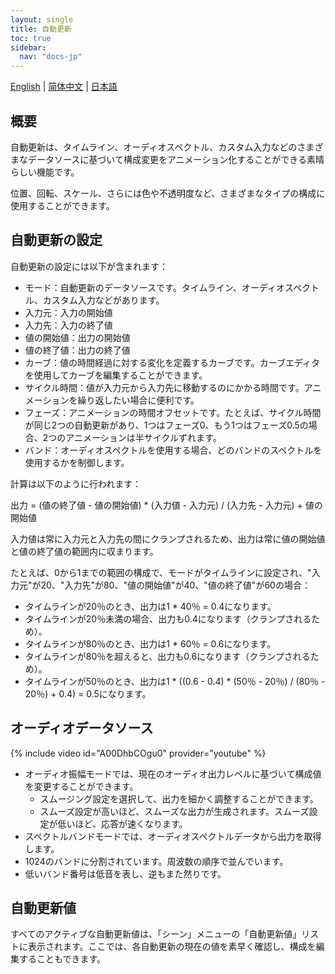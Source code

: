 ```yaml
---
layout: single
title: 自動更新
toc: true
sidebar:
  nav: "docs-jp"
---
```

[English](/dancexr/features/autoupdate) | [简体中文](/zh/dancexr/features/autoupdate) | [日本語](/jp/dancexr/features/autoupdate)


## 概要
自動更新は、タイムライン、オーディオスペクトル、カスタム入力などのさまざまなデータソースに基づいて構成変更をアニメーション化することができる素晴らしい機能です。

位置、回転、スケール、さらには色や不透明度など、さまざまなタイプの構成に使用することができます。

## 自動更新の設定
自動更新の設定には以下が含まれます：
* モード：自動更新のデータソースです。タイムライン、オーディオスペクトル、カスタム入力などがあります。
* 入力元：入力の開始値
* 入力先：入力の終了値
* 値の開始値：出力の開始値
* 値の終了値：出力の終了値
* カーブ：値の時間経過に対する変化を定義するカーブです。カーブエディタを使用してカーブを編集することができます。
* サイクル時間：値が入力元から入力先に移動するのにかかる時間です。アニメーションを繰り返したい場合に便利です。
* フェーズ：アニメーションの時間オフセットです。たとえば、サイクル時間が同じ2つの自動更新があり、1つはフェーズ0、もう1つはフェーズ0.5の場合、2つのアニメーションは半サイクルずれます。
* バンド：オーディオスペクトルを使用する場合、どのバンドのスペクトルを使用するかを制御します。

計算は以下のように行われます：

出力 = (値の終了値 - 値の開始値) * (入力値 - 入力元) / (入力先 - 入力元) + 値の開始値

入力値は常に入力元と入力先の間にクランプされるため、出力は常に値の開始値と値の終了値の範囲内に収まります。

たとえば、0から1までの範囲の構成で、モードがタイムラインに設定され、"入力元"が20、"入力先"が80、"値の開始値"が40、"値の終了値"が60の場合：
* タイムラインが20％のとき、出力は1 * 40％ = 0.4になります。
* タイムラインが20％未満の場合、出力も0.4になります（クランプされるため）。
* タイムラインが80％のとき、出力は1 * 60％ = 0.6になります。
* タイムラインが80％を超えると、出力も0.6になります（クランプされるため）。
* タイムラインが50％のとき、出力は1 * ((0.6 - 0.4) * (50％ - 20％) / (80％ - 20％) + 0.4) = 0.5になります。

## オーディオデータソース
{% include video id="A00DhbCOgu0" provider="youtube" %}
* オーディオ振幅モードでは、現在のオーディオ出力レベルに基づいて構成値を変更することができます。
    * スムージング設定を選択して、出力を細かく調整することができます。
    * スムーズ設定が高いほど、スムーズな出力が生成されます。スムーズ設定が低いほど、応答が速くなります。
* スペクトルバンドモードでは、オーディオスペクトルデータから出力を取得します。
* 1024のバンドに分割されています。周波数の順序で並んでいます。
* 低いバンド番号は低音を表し、逆もまた然りです。

## 自動更新値
すべてのアクティブな自動更新値は、「シーン」メニューの「自動更新値」リストに表示されます。ここでは、各自動更新の現在の値を素早く確認し、構成を編集することもできます。